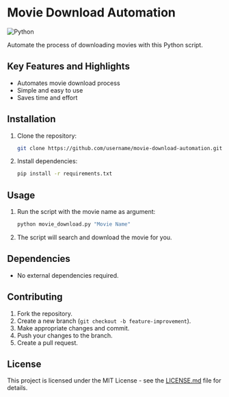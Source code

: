 # Movie Download Automation

![Python](https://img.shields.io/badge/Python-3.9-blue)

Automate the process of downloading movies with this Python script.

## Key Features and Highlights
- Automates movie download process
- Simple and easy to use
- Saves time and effort

## Installation

1. Clone the repository:
   ```bash
   git clone https://github.com/username/movie-download-automation.git
   ```

2. Install dependencies:
   ```bash
   pip install -r requirements.txt
   ```

## Usage

1. Run the script with the movie name as argument:
   ```bash
   python movie_download.py "Movie Name"
   ```

2. The script will search and download the movie for you.

## Dependencies

- No external dependencies required.

## Contributing

1. Fork the repository.
2. Create a new branch (`git checkout -b feature-improvement`).
3. Make appropriate changes and commit.
4. Push your changes to the branch.
5. Create a pull request.

## License

This project is licensed under the MIT License - see the [LICENSE.md](LICENSE.md) file for details.